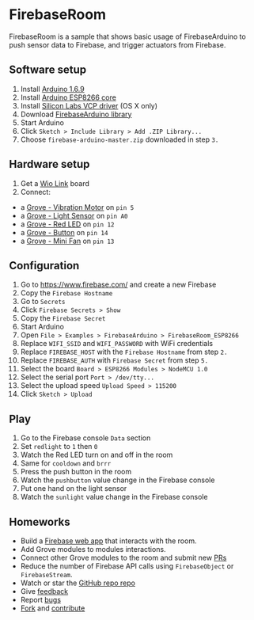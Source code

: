 # FirebaseRoom

FirebaseRoom is a sample that shows basic usage of FirebaseArduino to push
sensor data to Firebase, and trigger actuators from Firebase.

## Software setup

1. Install [Arduino 1.6.9](https://www.arduino.cc/en/Main/Software)
1. Install [Arduino ESP8266 core](https://github.com/esp8266/Arduino#installing-with-boards-manager)
1. Install [Silicon Labs VCP driver](https://www.silabs.com/products/mcu/Pages/USBtoUARTBridgeVCPDrivers.aspx) (OS X only)
1. Download [FirebaseArduino library](https://github.com/googlesamples/firebase-arduino/archive/master.zip)
1. Start Arduino
1. Click `Sketch > Include Library > Add .ZIP Library...`
1. Choose `firebase-arduino-master.zip` downloaded in step `3.`

## Hardware setup

1. Get a [Wio Link](http://www.seeedstudio.com/depot/Wio-Link-p-2604.html) board
1. Connect:
  - a [Grove - Vibration Motor](http://www.seeedstudio.com/wiki/Grove_-_Vibration_Motor) on `pin 5`
  - a [Grove - Light Sensor](http://www.seeedstudio.com/wiki/Grove_-_Light_Sensor) on `pin A0`
  - a [Grove - Red LED](http://www.seeedstudio.com/wiki/Grove_-_Red_LED) on `pin 12`
  - a [Grove - Button](http://www.seeedstudio.com/wiki/Grove_-_Button) on `pin 14`
  - a [Grove - Mini Fan](http://www.seeedstudio.com/wiki/Grove_-_Mini_Fan) on `pin 13`

## Configuration

1. Go to https://www.firebase.com/ and create a new Firebase
1. Copy the `Firebase Hostname`
1. Go to `Secrets`
1. Click `Firebase Secrets > Show`
1. Copy the `Firebase Secret`
1. Start Arduino
1. Open `File > Examples > FirebaseArduino > FirebaseRoom_ESP8266`
1. Replace `WIFI_SSID` and `WIFI_PASSWORD` with WiFi credentials
1. Replace `FIREBASE_HOST` with the `Firebase Hostname` from step `2.`
1. Replace `FIREBASE_AUTH` with `Firebase Secret` from step `5.`
1. Select the board `Board > ESP8266 Modules > NodeMCU 1.0`
1. Select the serial port  `Port > /dev/tty...`
1. Select the upload speed `Upload Speed > 115200`
1. Click `Sketch > Upload`

## Play

1. Go to the Firebase console `Data` section
1. Set `redlight` to `1` then `0`
1. Watch the Red LED turn on and off in the room
1. Same for `cooldown` and `brrr`
1. Press the push button in the room
1. Watch the `pushbutton` value change in the Firebase console
1. Put one hand on the light sensor
1. Watch the `sunlight` value change in the Firebase console

## Homeworks

- Build a [Firebase web app](https://www.firebase.com/docs/web/) that interacts with the room.
- Add Grove modules to modules interactions.
- Connect other Grove modules to the room and submit new [PRs](https://github.com/googlesamples/firebase-arduino/pulls)
- Reduce the number of Firebase API calls using `FirebaseObject` or `FirebaseStream`.
- Watch or star the [GitHub repo repo](https://github.com/googlesamples/firebase-arduino)
- Give [feedback](https://gitter.im/googlesamples/firebase-arduino)
- Report [bugs](https://github.com/googlesamples/firebase-arduino/issues/new)
- [Fork](https://github.com/googlesamples/firebase-arduino#fork-destination-box) and [contribute](https://github.com/googlesamples/firebase-arduino/blob/master/CONTRIBUTING.md)
